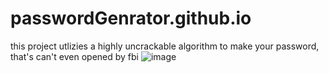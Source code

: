 # passwordGenrator.github.io
this project utlizies a highly uncrackable algorithm to make your password, that's can't even opened by fbi
![image](https://github.com/Jeevith-Raj/passwordGenrator.github.io/assets/96343958/f2240b6e-fb7e-406a-b837-9abf7400aad6)
